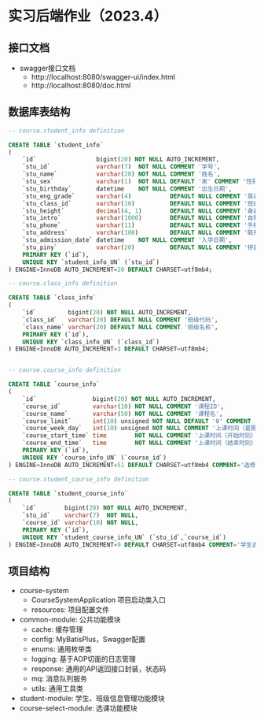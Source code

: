 # 实习后端作业（2023.4）

## 接口文档

- swagger接口文档
    - http://localhost:8080/swagger-ui/index.html
    - http://localhost:8080/doc.html

## 数据库表结构

```sql
-- course.student_info definition

CREATE TABLE `student_info`
(
    `id`                 bigint(20) NOT NULL AUTO_INCREMENT,
    `stu_id`             varchar(7)  NOT NULL COMMENT '学号',
    `stu_name`           varchar(20) NOT NULL COMMENT '姓名',
    `stu_sex`            varchar(1)  NOT NULL DEFAULT '男' COMMENT '性别',
    `stu_birthday`       datetime    NOT NULL COMMENT '出生日期',
    `stu_eng_grade`      varchar(4)           DEFAULT NULL COMMENT '英语等级',
    `stu_class_id`       varchar(10)          DEFAULT NULL COMMENT '班级代码',
    `stu_height`         decimal(4, 1)        DEFAULT NULL COMMENT '身高',
    `stu_intro`          varchar(1000)        DEFAULT NULL COMMENT '自我介绍',
    `stu_phone`          varchar(11)          DEFAULT NULL COMMENT '手机号码',
    `stu_address`        varchar(100)         DEFAULT NULL COMMENT '联系地址',
    `stu_admission_date` datetime    NOT NULL COMMENT '入学日期',
    `stu_piny`           varchar(20)          DEFAULT NULL COMMENT '拼音',
    PRIMARY KEY (`id`),
    UNIQUE KEY `student_info_UN` (`stu_id`)
) ENGINE=InnoDB AUTO_INCREMENT=20 DEFAULT CHARSET=utf8mb4;

-- course.class_info definition

CREATE TABLE `class_info`
(
    `id`         bigint(20) NOT NULL AUTO_INCREMENT,
    `class_id`   varchar(20) DEFAULT NULL COMMENT '班级代码',
    `class_name` varchar(20) DEFAULT NULL COMMENT '班级名称',
    PRIMARY KEY (`id`),
    UNIQUE KEY `class_info_UN` (`class_id`)
) ENGINE=InnoDB AUTO_INCREMENT=3 DEFAULT CHARSET=utf8mb4;


-- course.course_info definition

CREATE TABLE `course_info`
(
    `id`                bigint(20) NOT NULL AUTO_INCREMENT,
    `course_id`         varchar(10) NOT NULL COMMENT '课程ID',
    `course_name`       varchar(50) NOT NULL COMMENT '课程名',
    `course_limit`      int(10) unsigned NOT NULL DEFAULT '0' COMMENT '课程报选人数上线',
    `course_week_day`   int(10) unsigned NOT NULL COMMENT '上课时间（星期）',
    `course_start_time` time        NOT NULL COMMENT '上课时间（开始时刻）',
    `course_end_time`   time        NOT NULL COMMENT '上课时间（结束时刻）',
    PRIMARY KEY (`id`),
    UNIQUE KEY `course_info_UN` (`course_id`)
) ENGINE=InnoDB AUTO_INCREMENT=51 DEFAULT CHARSET=utf8mb4 COMMENT='选修课程信息表';

-- course.student_course_info definition

CREATE TABLE `student_course_info`
(
    `id`        bigint(20) NOT NULL AUTO_INCREMENT,
    `stu_id`    varchar(7)  NOT NULL,
    `course_id` varchar(10) NOT NULL,
    PRIMARY KEY (`id`),
    UNIQUE KEY `student_course_info_UN` (`stu_id`,`course_id`)
) ENGINE=InnoDB AUTO_INCREMENT=9 DEFAULT CHARSET=utf8mb4 COMMENT='学生选课结果表';
```

## 项目结构

- course-system
    - CourseSystemApplication 项目启动类入口
    - resources: 项目配置文件
- common-module: 公共功能模块
    - cache: 缓存管理 
    - config: MyBatisPlus，Swagger配置
    - enums: 通用枚举类
    - logging: 基于AOP切面的日志管理
    - response: 通用的API返回接口封装，状态码
    - mq: 消息队列服务
    - utils: 通用工具类
- student-module: 学生、班级信息管理功能模块
- course-select-module: 选课功能模块

